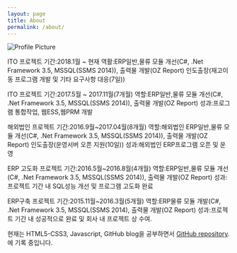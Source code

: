 ```yaml
---
layout: page
title: About
permalink: /about/
---
```


<img src="{{ site.baseurl }}/assets/KimYongjun.jpg" title="Profile Picture" class="profile">

ITO 프로젝트
기간:2018.1월 ~ 현재
역활:ERP일반,물류 모듈 개선(C#, .Net Framework 3.5, MSSQL(SSMS 2014)), 출력물 개발(OZ Report)
    인도출장(재고이동 프로그램 개발 및 기타 요구사항 대응(7일))

ITO 프로젝트
기간:2017.5월 ~ 2017.11월(7개월)
역할:ERP일반,물류 모듈 개선(C#, .Net Framework 3.5, MSSQL(SSMS 2014)), 출력물 개발(OZ Report)
성과:프로그램 통합작업, 웹ESS,웹PRM 개발

해외법인 프로젝트
기간:2016.9월~2017.04월(8개월)
역할:해외법인 ERP일반,물류 모듈 개선(C#, .Net Framework 3.5, MSSQL(SSMS 2014)), 출력물 개발(OZ Report)
    인도출장(운영서버 오픈 지원(10일))
성과:해외법인 ERP프로그램 오픈 및 운영

ERP 고도화 프로젝트
기간:2016.5월~2016.8월(4개월)
역할:ERP일반,물류 모듈 개선(C#, .Net Framework 3.5, MSSQL(SSMS 2014)), 출력물 개발(OZ Report)
성과:프로젝트 기간 내 SQL성능 개선 및 프로그램 고도화 완료

ERP구축 프로젝트
기간:2015.11월~2016.3월(5개월)
역할:ERP물류 모듈 개발(C#, .Net Framework 3.5, MSSQL(SSMS 2014), 출력물 개발(OZ Report)
성과:프로젝트 기간 내 성공적으로 완료 및 회사 내 프로젝트 상 수여.

현재는 HTML5-CSS3, Javascript, GitHub blog을 공부하면서 [GitHub repository](https://github.com/KimYongjun413).에 기록 중입니다.

[centrarium]: https://github.com/bencentra/centrarium
[bencentra]: http://bencentra.com
[jekyll]: https://github.com/jekyll/jekyll
